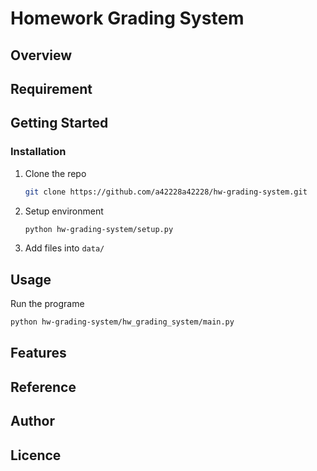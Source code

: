 # Homework Grading System


## Overview

## Requirement

## Getting Started

### Installation

1. Clone the repo
   ```sh
   git clone https://github.com/a42228a42228/hw-grading-system.git
   ```
2. Setup environment 
   ```sh
   python hw-grading-system/setup.py
   ```
3. Add files into `data/`


## Usage

Run the programe
   ```sh
   python hw-grading-system/hw_grading_system/main.py
   ```

## Features

## Reference

## Author

<!-- [twitter](https://twitter.com/Kotabrog) -->

## Licence

<!-- [MIT](https://......) -->
